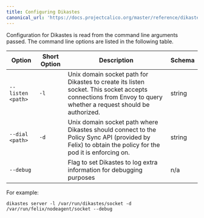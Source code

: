 ```yaml
---
title: Configuring Dikastes
canonical_url: 'https://docs.projectcalico.org/master/reference/dikastes/configuration'
---
```


Configuration for Dikastes is read from the command line arguments passed. The command line options
are listed in the following table.

| Option            | Short Option | Description  | Schema |
|-------------------|--------------|--------------|--------|
| `--listen <path>` | `-l`         | Unix domain socket path for Dikastes to create its listen socket. This socket accepts connections from Envoy to query whether a request should be authorized. | string |
| `--dial <path>`   | `-d`         | Unix domain socket path where Dikastes should connect to the Policy Sync API (provided by Felix) to obtain the policy for the pod it is enforcing on. | string |
| `--debug`         |              | Flag to set Dikastes to log extra information for debugging purposes | n/a | 

For example:

	dikastes server -l /var/run/dikastes/socket -d /var/run/felix/nodeagent/socket --debug
